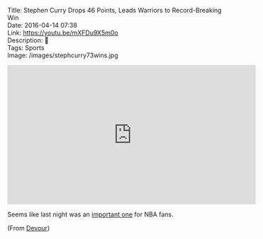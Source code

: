 Title: Stephen Curry Drops 46 Points, Leads Warriors to Record-Breaking Win  
Date: 2016-04-14 07:38  
Link: https://youtu.be/mXFDu9X5m0o  
Description: 🏀  
Tags: Sports  
Image: /images/stephcurry73wins.jpg  

<iframe width="560" height="315" src="https://www.youtube-nocookie.com/embed/mXFDu9X5m0o?rel=0&amp;showinfo=0" frameborder="0" allowfullscreen></iframe>

Seems like last night was an [important one][1] for NBA fans.

(From [Devour][2])

[1]: https://www.youtube.com/watch?v=BdGeXcJ-hfo "YouTube: 'Kobe Bryant Drops 60 in Final Game of Career!!'"
[2]: http://devour.com/video/the-warriors-make-history/ "Source post from Devour"